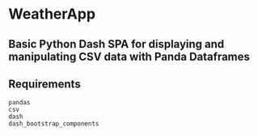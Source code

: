 # WeatherApp #
## Basic Python Dash SPA for displaying and manipulating CSV data with Panda Dataframes ## 

## Requirements ##
```
pandas
csv
dash
dash_bootstrap_components
```
